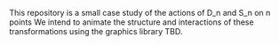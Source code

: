 This repository is a small case study of the actions of D_n and S_n on n points
We intend to animate the structure and interactions of these transformations using 
the graphics library TBD. 

